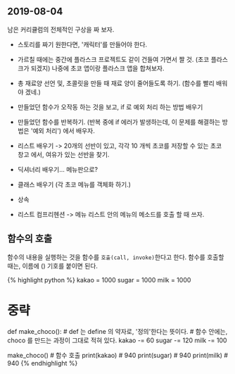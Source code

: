 
## 2019-08-04
남은 커리큘럼의 전체적인 구상을 짜 보자.


* 스토리를 짜기 원한다면, '캐릭터'를 만들어야 한다.

* 가르칠 때에는 중간에 플라스크 프로젝트도 같이 건들여 가면서 짤 것.
  (초코 플라스크가 되겠지) 나중에 초코 앱이랑 플라스크 앱을 합쳐보자.

* 총 재료양 선언 및, 초콜릿을 만들 때 재료 양이 줄어들도록 하기. 
(함수를 빨리 배워야 겠네.)

* 만들었던 함수가 오작동 하는 것을 보고, if 로 예외 처리 하는 방법 배우기

* 만들었던 함수를 반복하기. (반복 중에 if 에러가 발생하는데, 이 문제를 해결하는 방법은
'예외 처리') 에서 배우자.

* 리스트 배우기 -> 20개의 선반이 있고, 각각 10 개씩 초코를 저장할 수 있는
초코 창고 에서, 여유가 있는 선반을 찾기.

* 딕셔너리 배우기... 메뉴판으로?

* 클래스 배우기 (각 초코 메뉴를 객체화 하기.)

* 상속

* 리스트 컴프리헨션 -> 메뉴 리스트 안의 메뉴의 메소드를 호출 할 때 쓰자.



## 함수의 호출
함수의 내용을 실행하는 것을 함수를 `호출(call, invoke)`한다고 한다.
함수를 호출할 때는, 이름에 () 기호를 붙이면 된다.

{% highlight python %}
kakao = 1000
sugar = 1000
milk = 1000

# 중략

def make_choco(): # def 는 define 의 약자로, '정의'한다는 뜻이다.
    # 함수 안에는, choco 를 만드는 과정이 그대로 적혀 있다.
    kakao -= 60
    sugar -= 120
    milk -= 100

make_choco() # 함수 호출
print(kakao) # 940
print(sugar) # 940
print(milk) # 940
{% endhighlight %}




